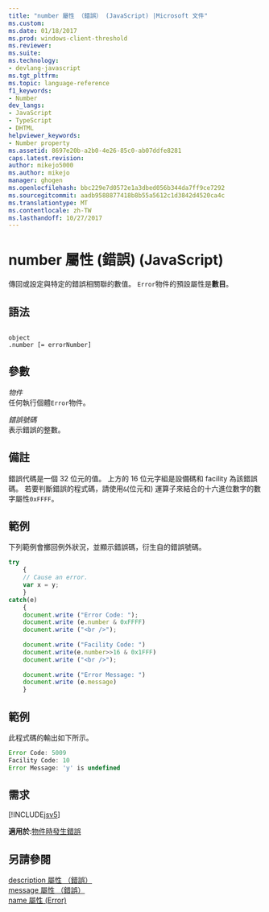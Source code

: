 ```yaml
---
title: "number 屬性 （錯誤） (JavaScript) |Microsoft 文件"
ms.custom: 
ms.date: 01/18/2017
ms.prod: windows-client-threshold
ms.reviewer: 
ms.suite: 
ms.technology:
- devlang-javascript
ms.tgt_pltfrm: 
ms.topic: language-reference
f1_keywords:
- Number
dev_langs:
- JavaScript
- TypeScript
- DHTML
helpviewer_keywords:
- Number property
ms.assetid: 8697e20b-a2b0-4e26-85c0-ab07ddfe8281
caps.latest.revision: 
author: mikejo5000
ms.author: mikejo
manager: ghogen
ms.openlocfilehash: bbc229e7d0572e1a3dbed056b344da7ff9ce7292
ms.sourcegitcommit: aadb9588877418b8b55a5612c1d3842d4520ca4c
ms.translationtype: MT
ms.contentlocale: zh-TW
ms.lasthandoff: 10/27/2017
---
```

# <a name="number-property-error-javascript"></a>number 屬性 (錯誤) (JavaScript)
傳回或設定與特定的錯誤相關聯的數值。 `Error`物件的預設屬性是**數目**。  
  
## <a name="syntax"></a>語法  
  
```  
  
object  
.number [= errorNumber]  
```  
  
## <a name="parameters"></a>參數  
 *物件*  
 任何執行個體`Error`物件。  
  
 *錯誤號碼*  
 表示錯誤的整數。  
  
## <a name="remarks"></a>備註  
 錯誤代碼是一個 32 位元的值。 上方的 16 位元字組是設備碼和 facility 為該錯誤碼。 若要判斷錯誤的程式碼，請使用`&`(位元和) 運算子來結合的十六進位數字的數字屬性`0xFFFF`。  
  
## <a name="example"></a>範例  
 下列範例會擲回例外狀況，並顯示錯誤碼，衍生自的錯誤號碼。  
  
```JavaScript  
try  
    {  
    // Cause an error.  
    var x = y;  
    }  
catch(e)  
    {  
    document.write ("Error Code: ");  
    document.write (e.number & 0xFFFF)  
    document.write ("<br />");  
  
    document.write ("Facility Code: ")  
    document.write(e.number>>16 & 0x1FFF)  
    document.write ("<br />");  
  
    document.write ("Error Message: ")  
    document.write (e.message)  
    }  
```  
  
## <a name="example"></a>範例  
 此程式碼的輸出如下所示。  
  
```JavaScript  
Error Code: 5009  
Facility Code: 10  
Error Message: 'y' is undefined  
```  
  
## <a name="requirements"></a>需求  
 [!INCLUDE[jsv5](../../javascript/reference/includes/jsv5-md.md)]  
  
 **適用於**:[物件時發生錯誤](../../javascript/reference/error-object-javascript.md)  
  
## <a name="see-also"></a>另請參閱  
 [description 屬性 （錯誤）](../../javascript/reference/description-property-error-javascript.md)   
 [message 屬性 （錯誤）](../../javascript/reference/message-property-error-javascript.md)   
 [name 屬性 (Error)](../../javascript/reference/name-property-error-javascript.md)